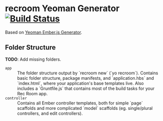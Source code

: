 # recroom Yeoman Generator [![Build Status](https://travis-ci.org/mozilla/generator-recroom.svg?branch=master)](https://travis-ci.org/mozilla/generator-recroom)

Based on [Yeoman Ember.js Generator][ember-generator].

[ember-generator]: https://github.com/yeoman/generator-ember

## Folder Structure

**TODO**: Add missing folders.

<dl>
    <dt><code>app</code></dt>
    <dd>
        The folder structure output by `recroom new` (`yo recroom`).
        Contains basic folder structure, package manifests, and
        `application.hbs` and `index.html`, where your application's base
        templates live. Also includes a `Gruntfile.js` that contains most
        of the build tasks for your Rec Room app.
    </dd>
    <dt><code>controller</code></dt>
    <dd>
        Contains all Ember controller templates, both for simple `page`
        scaffolds and more complicated `model` scaffolds (eg. single/plural
        controllers, and edit controllers).
    </dd>
</dl>

